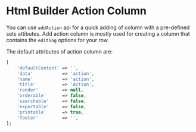 # Html Builder Action Column

You can use `addAction` api for a quick adding of column with a pre-defined sets attibutes.
Add action column is mostly used for creating a column that contains the `editing` options for your row.

The default attributes of action column are:
```php
[
	'defaultContent' => '',
	'data'           => 'action',
	'name'           => 'action',
	'title'          => 'Action',
	'render'         => null,
	'orderable'      => false,
	'searchable'     => false,
	'exportable'     => false,
	'printable'      => true,
	'footer'         => '',
];
```